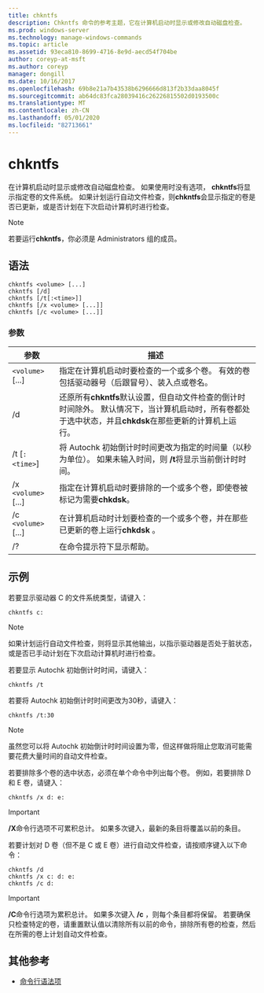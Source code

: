 ```yaml
---
title: chkntfs
description: Chkntfs 命令的参考主题，它在计算机启动时显示或修改自动磁盘检查。
ms.prod: windows-server
ms.technology: manage-windows-commands
ms.topic: article
ms.assetid: 93eca810-8699-4716-8e9d-aecd54f704be
author: coreyp-at-msft
ms.author: coreyp
manager: dongill
ms.date: 10/16/2017
ms.openlocfilehash: 69b8e21a7b43538b6296666d813f2b33daa8045f
ms.sourcegitcommit: ab64dc83fca28039416c26226815502d0193500c
ms.translationtype: MT
ms.contentlocale: zh-CN
ms.lasthandoff: 05/01/2020
ms.locfileid: "82713661"
---
```

# <a name="chkntfs"></a>chkntfs

在计算机启动时显示或修改自动磁盘检查。 如果使用时没有选项， **chkntfs**将显示指定卷的文件系统。 如果计划运行自动文件检查，则**chkntfs**会显示指定的卷是否已更新，或是否计划在下次启动计算机时进行检查。

> [!NOTE]
> 若要运行**chkntfs**，你必须是 Administrators 组的成员。

## <a name="syntax"></a>语法

```
chkntfs <volume> [...]
chkntfs [/d]
chkntfs [/t[:<time>]]
chkntfs [/x <volume> [...]]
chkntfs [/c <volume> [...]]
```

### <a name="parameters"></a>参数

| 参数 | 描述 |
| --------- | ----------- |
| `<volume>` [...] | 指定在计算机启动时要检查的一个或多个卷。 有效的卷包括驱动器号（后跟冒号）、装入点或卷名。 |
| /d | 还原所有**chkntfs**默认设置，但自动文件检查的倒计时时间除外。 默认情况下，当计算机启动时，所有卷都处于选中状态，并且**chkdsk**在那些更新的计算机上运行。 |
| /t [`:<time>`] | 将 Autochk 初始倒计时时间更改为指定的时间量（以秒为单位）。 如果未输入时间，则 **/t**将显示当前倒计时时间。 |
| /x `<volume>` [...] | 指定在计算机启动时要排除的一个或多个卷，即使卷被标记为需要**chkdsk**。 |
| /c `<volume>` [...] | 在计算机启动时计划要检查的一个或多个卷，并在那些已更新的卷上运行**chkdsk** 。 |
| /? | 在命令提示符下显示帮助。 |

## <a name="examples"></a>示例

若要显示驱动器 C 的文件系统类型，请键入：

```
chkntfs c:
```

> [!NOTE]
> 如果计划运行自动文件检查，则将显示其他输出，以指示驱动器是否处于脏状态，或是否已手动计划在下次启动计算机时进行检查。

若要显示 Autochk 初始倒计时时间，请键入：

```
chkntfs /t
```

若要将 Autochk 初始倒计时时间更改为30秒，请键入：

```
chkntfs /t:30
```

> [!NOTE]
> 虽然您可以将 Autochk 初始倒计时时间设置为零，但这样做将阻止您取消可能需要花费大量时间的自动文件检查。

若要排除多个卷的选中状态，必须在单个命令中列出每个卷。 例如，若要排除 D 和 E 卷，请键入：

```
chkntfs /x d: e:
```

> [!IMPORTANT]
> **/X**命令行选项不可累积总计。 如果多次键入，最新的条目将覆盖以前的条目。

若要计划对 D 卷（但不是 C 或 E 卷）进行自动文件检查，请按顺序键入以下命令：

```
chkntfs /d
chkntfs /x c: d: e:
chkntfs /c d:
```

> [!IMPORTANT]
> **/C**命令行选项为累积总计。 如果多次键入 **/c** ，则每个条目都将保留。 若要确保只检查特定的卷，请重置默认值以清除所有以前的命令，排除所有卷的检查，然后在所需的卷上计划自动文件检查。

## <a name="additional-references"></a>其他参考

- [命令行语法项](command-line-syntax-key.md)
